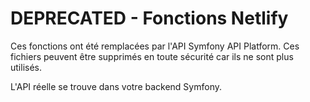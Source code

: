 # DEPRECATED - Fonctions Netlify

Ces fonctions ont été remplacées par l'API Symfony API Platform.
Ces fichiers peuvent être supprimés en toute sécurité car ils ne sont plus utilisés.

L'API réelle se trouve dans votre backend Symfony.
